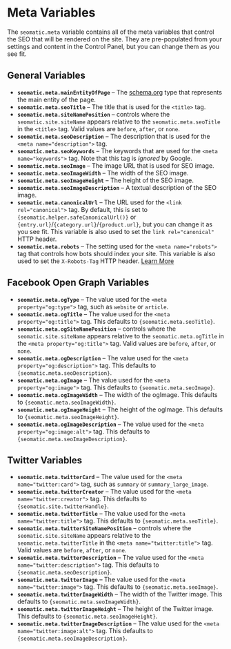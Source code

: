 # Meta Variables

The `seomatic.meta` variable contains all of the meta variables that control the SEO that will be rendered on the site. They are pre-populated from your settings and content in the Control Panel, but you can change them as you see fit.

## General Variables

* **`seomatic.meta.mainEntityOfPage`** – The [schema.org](http://schema.org/docs/full.html) type that represents the main entity of the page.
* **`seomatic.meta.seoTitle`** – The title that is used for the `<title>` tag.
* **`seomatic.meta.siteNamePosition`** – controls where the `seomatic.site.siteName` appears relative to the `seomatic.meta.seoTitle` in the `<title>` tag. Valid values are `before`, `after`, or `none`.
* **`seomatic.meta.seoDescription`** – The description that is used for the `<meta name="description">` tag.
* **`seomatic.meta.seoKeywords`** – The keywords that are used for the `<meta name="keywords">` tag. Note that this tag is _ignored_ by Google.
* **`seomatic.meta.seoImage`** – The image URL that is used for SEO image.
* **`seomatic.meta.seoImageWidth`** – The width of the SEO image.
* **`seomatic.meta.seoImageHeight`** – The height of the SEO image.
* **`seomatic.meta.seoImageDescription`** – A textual description of the SEO image.
* **`seomatic.meta.canonicalUrl`** – The URL used for the `<link rel="canonical">` tag. By default, this is set to `{seomatic.helper.safeCanonicalUrl()}` or `{entry.url}`/`{category.url}`/`{product.url}`, but you can change it as you see fit. This variable is also used to set the `link rel="canonical"` HTTP header.
* **`seomatic.meta.robots`** – The setting used for the `<meta name="robots">` tag that controls how bots should index your site. This variable is also used to set the `X-Robots-Tag` HTTP header. [Learn More](https://developers.google.com/search/reference/robots_meta_tag)

## Facebook Open Graph Variables

* **`seomatic.meta.ogType`** – The value used for the `<meta property="og:type">` tag, such as `website` or `article`.
* **`seomatic.meta.ogTitle`** – The value used for the `<meta property="og:title">` tag. This defaults to `{seomatic.meta.seoTitle}`.
* **`seomatic.meta.ogSiteNamePosition`** – controls where the `seomatic.site.siteName` appears relative to the `seomatic.meta.ogTitle` in the `<meta property="og:title">` tag. Valid values are `before`, `after`, or `none`.
* **`seomatic.meta.ogDescription`** – The value used for the `<meta property="og:description">` tag. This defaults to `{seomatic.meta.seoDescription}`.
* **`seomatic.meta.ogImage`** – The value used for the `<meta property="og:image">` tag. This defaults to `{seomatic.meta.seoImage}`.
* **`seomatic.meta.ogImageWidth`** – The width of the ogImage. This defaults to `{seomatic.meta.seoImageWidth}`.
* **`seomatic.meta.ogImageHeight`** – The height of the ogImage. This defaults to `{seomatic.meta.seoImageHeight}`.
* **`seomatic.meta.ogImageDescription`** – The value used for the `<meta property="og:image:alt">` tag. This defaults to `{seomatic.meta.seoImageDescription}`.

## Twitter Variables

* **`seomatic.meta.twitterCard`** – The value used for the `<meta name="twitter:card">` tag, such as `summary` or `summary_large_image`.
* **`seomatic.meta.twitterCreator`** – The value used for the `<meta name="twitter:creator">` tag. This defaults to `{seomatic.site.twitterHandle}`.
* **`seomatic.meta.twitterTitle`** – The value used for the `<meta name="twitter:title">` tag. This defaults to `{seomatic.meta.seoTitle}`.
* **`seomatic.meta.twitterSiteNamePosition`** – controls where the `seomatic.site.siteName` appears relative to the `seomatic.meta.twitterTitle` in the `<meta name="twitter:title">` tag. Valid values are `before`, `after`, or `none`.
* **`seomatic.meta.twitterDescription`** – The value used for the `<meta name="twitter:description">` tag. This defaults to `{seomatic.meta.seoDescription}`.
* **`seomatic.meta.twitterImage`** – The value used for the `<meta name="twitter:image">` tag. This defaults to `{seomatic.meta.seoImage}`.
* **`seomatic.meta.twitterImageWidth`** – The width of the Twitter image. This defaults to `{seomatic.meta.seoImageWidth}`.
* **`seomatic.meta.twitterImageHeight`** – The height of the Twitter image. This defaults to `{seomatic.meta.seoImageHeight}`.
* **`seomatic.meta.twitterImageDescription`** – The value used for the `<meta name="twitter:image:alt">` tag. This defaults to `{seomatic.meta.seoImageDescription}`.

